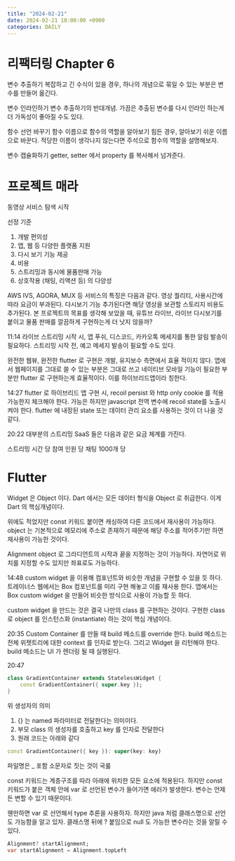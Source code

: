 ```yaml
---
title: "2024-02-21"
date: 2024-02-21 18:00:00 +0900
categories: DAILY
---
```


# 리팩터링 Chapter 6

변수 추출하기
복잡하고 긴 수식이 있을 경우, 하나의 개념으로 묶일 수 있는 부분은 변수를 만들어 옮긴다.

변수 인라인하기
변수 추출하기의 반대개념.
가끔은 추출된 변수를 다시 인라인 하는게 더 가독성이 좋아질 수도 있다.

함수 선언 바꾸기
함수 이름으로 함수의 역할을 알아보기 힘든 경우, 알아보기 쉬운 이름으로 바꾼다.
적당한 이름이 생각나지 않는다면 주석으로 함수의 역할을 설명해보자.

변수 캡슐화하기
getter, setter 에서 property 를 복사해서 넘겨준다.

# 프로젝트 매라

동영상 서비스 탐색 시작

선정 기준

1. 개발 편의성
2. 앱, 웹 등 다양한 플랫폼 지원
3. 다시 보기 기능 제공
4. 비용
5. 스트리밍과 동시에 물품판매 가능
6. 상호작용 (채팅, 리액션 등) 의 다양성

AWS IVS, AGORA, MUX 등 서비스의 특징은 다음과 같다.
영상 퀄리티, 사용시간에 따라 요금이 부과된다.
다시보기 기능 추가된다면 해당 영상을 보관할 스토리지 비용도 추가된다.
본 프로젝트의 목표를 생각해 보았을 때, 유튜브 라이브, 라이브 다시보기를 붙이고
물품 판매를 깔끔하게 구현하는게 더 낫지 않을까?

11:14
라이브 스트리밍 시작 시, 앱 푸쉬, 디스코드, 카카오톡 메세지를 통한 알림 발송이 필요하다.
스트리밍 시작 전, 예고 메세지 발송이 필요할 수도 있다.

완전한 웹뷰, 완전한 flutter 로 구현은 개발, 유지보수 측면에서 효율 적이지 않다.
앱에서 웹페이지를 그대로 쓸 수 있는 부분은 그대로 쓰고
네이티브 모바일 기능이 필요한 부분만 flutter 로 구현하는게 효율적이다.
이를 하이브리드앱이라 칭한다.

14:27
flutter 로 하이브리드 앱 구현 시, recoil persist 와 http only cookie 를 적용 가능한지 체크해야 한다.
가능은 하지만 javascript 전역 변수에 recoil state를 노출시켜야 한다.
flutter 에 내장된 state 또는 데이터 관리 요소를 사용하는 것이 더 나을 것 같다.

20:22
대부분의 스트리밍 SaaS 들은 다음과 같은 요금 체계를 가진다.

스트리밍 시간 당
참여 인원 당
채팅 1000개 당

# Flutter

Widget 은 Object 이다.
Dart 에서는 모든 데이터 형식을 Object 로 취급한다. 이게 Dart 의 핵심개념이다.

위에도 적었지만 const 키워드 붙이면 캐싱하여 다른 코드에서 재사용이 가능하다.
object 는 기본적으로 메모리에 주소로 존재하기 때문에 해당 주소를 적어주기만 하면 재사용이 가능한 것이다.

Alignment object 로 그라디언트의 시작과 끝을 지정하는 것이 가능하다.
자연어로 위치를 지정할 수도 있지만 좌표로도 가능하다.

14:48
custom widget 을 이용해 컴포넌트와 비슷한 개념을 구현할 수 있을 듯 하다.
트레이너스 웹에서는 Box 컴포넌트를 미리 구현 해놓고 이를 재사용 한다.
앱에서는 Box custom widget 을 만들어 비슷한 방식으로 사용이 가능할 듯 하다.

custom widget 을 만드는 것은 결국 나만의 class 를 구현하는 것이다.
구현한 class 로 object 를 인스턴스화 (instantiate) 하는 것이 핵심 개념이다.

20:35
Custom Container 를 만들 때
build 메소드를 override 한다.
build 메소드는 전체 위젯트리에 대한 context 를 인자로 받는다.
그리고 Widget 을 리턴해야 한다.
build 메소드는 UI 가 렌더링 될 때 실행된다.

20:47

```dart
class GradientContainer extends StatelessWidget {
	const GradientContainer({ super.key });
}
```

위 생성자의 의미

1. {} 는 named 파라미터로 전달한다는 의미이다.
2. 부모 class 의 생성자를 호출하고 key 를 인자로 전달한다
3. 원래 코드는 아래와 같다

```dart
const GradientContainer({ key }): super(key: key)
```

파일명은 \_ 포함 소문자로 짓는 것이 국룰

const 키워드는 계층구조를 따라 아래에 위치한 모든 요소에 적용된다.
하지만 const 키워드가 붙은 객체 안에 var 로 선언된 변수가 들어가면 에러가 발생한다.
변수는 언제든 변할 수 있기 때문이다.

웬만하면 var 로 선언해서 type 추론을 사용하자.
하지만 java 처럼 클래스명으로 선언도 가능함을 알고 있자.
클래스명 뒤에 ? 붙임으로 null 도 가능한 변수라는 것을 알릴 수 있다.

```dart
Alignment? startAlignment;
var startAlignment = Alignment.topLeft
```
